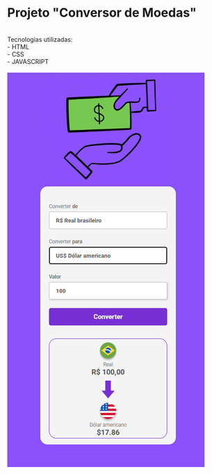 <h1>Projeto "Conversor de Moedas"</h1>
<br>
Tecnologias utilizadas:
<br>
- HTML
<br>
- CSS
<br>
-  JAVASCRIPT
<br>
<br>
<img src= "https://raw.githubusercontent.com/JeanHolanda/Conversor-de-moedas/0b6eedcbdc1f3425ab51c1d1c5c2246696b1b7ef/assets/converted-dolar.png">
